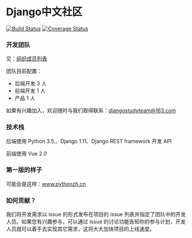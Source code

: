 # Django中文社区

[![Build Status](https://travis-ci.org/DjangoChinaOrg/Django-China-API.svg?branch=dev)](https://travis-ci.org/DjangoChinaOrg/Django-China-API) [![Coverage Status](https://coveralls.io/repos/github/DjangoChinaOrg/Django-China-API/badge.svg?branch=dev)](https://coveralls.io/github/DjangoChinaOrg/Django-China-API?branch=dev)

### 开发团队

见：[组织成员列表](https://github.com/orgs/DjangoChinaOrg/people)

团队目前配置：

- 后端开发 3 人
- 前端开发 1 人
- 产品 1 人

如果有兴趣加入，欢迎随时与我们取得联系：djangostudyteam@163.com

### 技术栈

后端使用 Python 3.5,、Django 1.11、Django REST framework 开发 API

前端使用 Vue 2.0

### 第一版的样子

可能会是这样：www.pythonzh.cn

### 如何贡献？

我们将开发需求以 issue 的形式发布在项目的 issue 列表并指定了团队中的开发人员。如果您有兴趣参与，可以通过 issue 的讨论功能告知你的参与计划，开发人员就可以着手去实现其它需求，这将大大加快项目的上线速度。